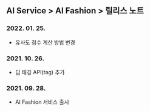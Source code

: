 ## AI Service > AI Fashion > 릴리스 노트

### 2022. 01. 25.
* 유사도 점수 계산 방법 변경

### 2021. 10. 26.
* 딥 태깅 API(tag) 추가

### 2021. 09. 28.
* AI Fashion 서비스 출시
